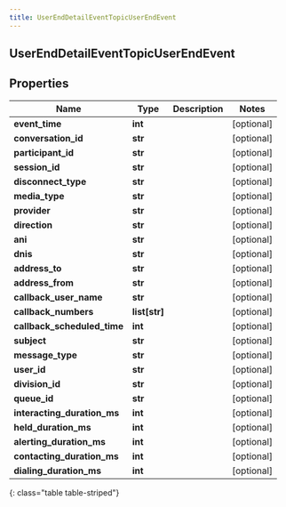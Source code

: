 ```yaml
---
title: UserEndDetailEventTopicUserEndEvent
---
```

## UserEndDetailEventTopicUserEndEvent

## Properties

|Name | Type | Description | Notes|
|------------ | ------------- | ------------- | -------------|
| **event_time** | **int** |  | [optional] |
| **conversation_id** | **str** |  | [optional] |
| **participant_id** | **str** |  | [optional] |
| **session_id** | **str** |  | [optional] |
| **disconnect_type** | **str** |  | [optional] |
| **media_type** | **str** |  | [optional] |
| **provider** | **str** |  | [optional] |
| **direction** | **str** |  | [optional] |
| **ani** | **str** |  | [optional] |
| **dnis** | **str** |  | [optional] |
| **address_to** | **str** |  | [optional] |
| **address_from** | **str** |  | [optional] |
| **callback_user_name** | **str** |  | [optional] |
| **callback_numbers** | **list[str]** |  | [optional] |
| **callback_scheduled_time** | **int** |  | [optional] |
| **subject** | **str** |  | [optional] |
| **message_type** | **str** |  | [optional] |
| **user_id** | **str** |  | [optional] |
| **division_id** | **str** |  | [optional] |
| **queue_id** | **str** |  | [optional] |
| **interacting_duration_ms** | **int** |  | [optional] |
| **held_duration_ms** | **int** |  | [optional] |
| **alerting_duration_ms** | **int** |  | [optional] |
| **contacting_duration_ms** | **int** |  | [optional] |
| **dialing_duration_ms** | **int** |  | [optional] |
{: class="table table-striped"}


